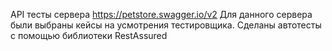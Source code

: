 API тесты сервера https://petstore.swagger.io/v2
Для данного сервера были выбраны кейсы на усмотрения тестировщика. Сделаны автотесты с помощью библиотеки RestAssured
